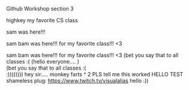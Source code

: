 Github Workshop section 3



highkey my favorite CS class 

 sam was here!!!

 sam bam was here!!!
 for my favorite class!!!  <3

sam bam was here!!!
for my favorite class!!!  <3
(bet you say that to all classes :( 
(hello everyone.... )   
(bet you say that to all classes :(    
:))))))))
hey sir.....
monkey farts ^ 2
PLS tell me this worked
HELLO TEST
shameless plug: https://www.twitch.tv/visualalias 
hello :))
